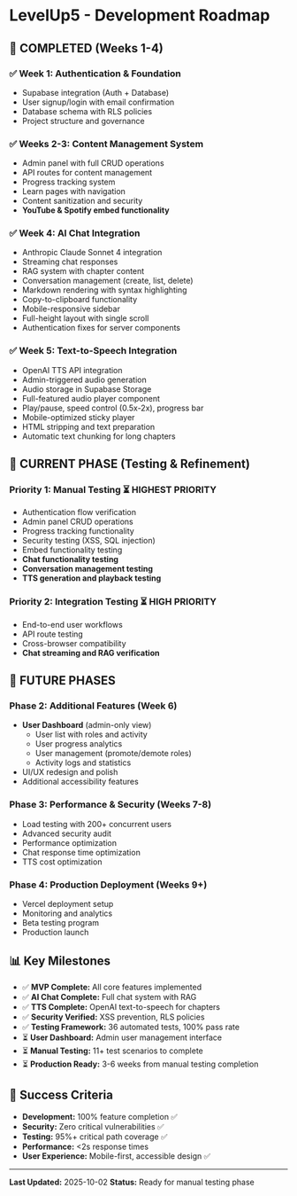 # LevelUp5 - Development Roadmap

## 🎯 **COMPLETED (Weeks 1-4)**

### ✅ **Week 1: Authentication & Foundation**
- Supabase integration (Auth + Database)
- User signup/login with email confirmation
- Database schema with RLS policies
- Project structure and governance

### ✅ **Weeks 2-3: Content Management System**
- Admin panel with full CRUD operations
- API routes for content management
- Progress tracking system
- Learn pages with navigation
- Content sanitization and security
- **YouTube & Spotify embed functionality**

### ✅ **Week 4: AI Chat Integration**
- Anthropic Claude Sonnet 4 integration
- Streaming chat responses
- RAG system with chapter content
- Conversation management (create, list, delete)
- Markdown rendering with syntax highlighting
- Copy-to-clipboard functionality
- Mobile-responsive sidebar
- Full-height layout with single scroll
- Authentication fixes for server components

### ✅ **Week 5: Text-to-Speech Integration**
- OpenAI TTS API integration
- Admin-triggered audio generation
- Audio storage in Supabase Storage
- Full-featured audio player component
- Play/pause, speed control (0.5x-2x), progress bar
- Mobile-optimized sticky player
- HTML stripping and text preparation
- Automatic text chunking for long chapters

## 🧪 **CURRENT PHASE (Testing & Refinement)**

### **Priority 1: Manual Testing** ⏳ HIGHEST PRIORITY
- Authentication flow verification
- Admin panel CRUD operations
- Progress tracking functionality
- Security testing (XSS, SQL injection)
- Embed functionality testing
- **Chat functionality testing**
- **Conversation management testing**
- **TTS generation and playback testing**

### **Priority 2: Integration Testing** ⏳ HIGH PRIORITY
- End-to-end user workflows
- API route testing
- Cross-browser compatibility
- **Chat streaming and RAG verification**

## 🚀 **FUTURE PHASES**

### **Phase 2: Additional Features (Week 6)**
- **User Dashboard** (admin-only view)
  - User list with roles and activity
  - User progress analytics
  - User management (promote/demote roles)
  - Activity logs and statistics
- UI/UX redesign and polish
- Additional accessibility features

### **Phase 3: Performance & Security (Weeks 7-8)**
- Load testing with 200+ concurrent users
- Advanced security audit
- Performance optimization
- Chat response time optimization
- TTS cost optimization

### **Phase 4: Production Deployment (Weeks 9+)**
- Vercel deployment setup
- Monitoring and analytics
- Beta testing program
- Production launch

## 📊 **Key Milestones**

- ✅ **MVP Complete:** All core features implemented
- ✅ **AI Chat Complete:** Full chat system with RAG
- ✅ **TTS Complete:** OpenAI text-to-speech for chapters
- ✅ **Security Verified:** XSS prevention, RLS policies
- ✅ **Testing Framework:** 36 automated tests, 100% pass rate
- ⏳ **User Dashboard:** Admin user management interface
- ⏳ **Manual Testing:** 11+ test scenarios to complete
- ⏳ **Production Ready:** 3-6 weeks from manual testing completion

## 🎯 **Success Criteria**

- **Development:** 100% feature completion ✅
- **Security:** Zero critical vulnerabilities ✅
- **Testing:** 95%+ critical path coverage ✅
- **Performance:** <2s response times
- **User Experience:** Mobile-first, accessible design ✅

---

**Last Updated:** 2025-10-02
**Status:** Ready for manual testing phase